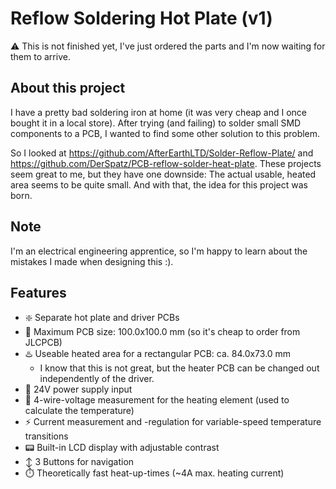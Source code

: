 # Reflow Soldering Hot Plate (v1)
⚠️ This is not finished yet, I've just ordered the parts and I'm now waiting for them to arrive.

## About this project
I have a pretty bad soldering iron at home (it was very cheap and I once bought it in a local store). After trying (and failing) to solder small SMD components to a PCB, I wanted
to find some other solution to this problem.

So I looked at https://github.com/AfterEarthLTD/Solder-Reflow-Plate/ and https://github.com/DerSpatz/PCB-reflow-solder-heat-plate. These projects seem great to me, but they have one downside:
The actual usable, heated area seems to be quite small. And with that, the idea for this project was born.

## Note
I'm an electrical engineering apprentice, so I'm happy to learn about the mistakes I made when designing this :).

## Features
- ❇️ Separate hot plate and driver PCBs
- 🤏 Maximum PCB size: 100.0x100.0 mm (so it's cheap to order from JLCPCB)
- ♨️ Useable heated area for a rectangular PCB: ca. 84.0x73.0 mm
  - I know that this is not great, but the heater PCB can be changed out independently of the driver. 
- 🔌 24V power supply input
- 📏 4-wire-voltage measurement for the heating element (used to calculate the temperature)
- ⚡ Current measurement and -regulation for variable-speed temperature transitions
- 📟 Built-in LCD display with adjustable contrast
- ↕️ 3 Buttons for navigation
- ⏱️ Theoretically fast heat-up-times (~4A max. heating current)
